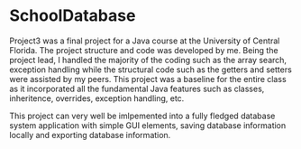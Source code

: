 # SchoolDatabase

Project3 was a final project for a Java course at the University of Central Florida.
The project structure and code was developed by me. Being the project lead, I handled the majority of the coding such as the array search, exception handling while the structural code such as the getters and setters were assisted by my peers.
This project was a baseline for the entire class as it incorporated all the fundamental Java features such as classes, inheritence, overrides, exception handling, etc.

This project can very well be imlpemented into a fully fledged database system application with simple GUI elements, saving database information locally and exporting database information.
